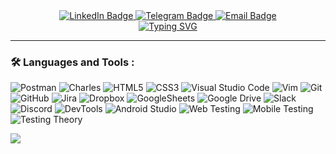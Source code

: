 

<div id="badges" align="center">
  <a href="https://www.linkedin.com/in/yevheniia-petrenko/">
    <img src="https://img.shields.io/badge/LinkedIn-blue?style=for-the-badge&logo=linkedin&logoColor=white" alt="LinkedIn Badge">
  </a>
  <a href="https://t.me/Yevheniia_Pe">
    <img src="https://img.shields.io/badge/Telegram-blue?style=for-the-badge&logo=telegram&logoColor=white" alt="Telegram Badge">
  </a>
   <a href="mailto:yevheniia2222@gmail.com">
    <img src="https://img.shields.io/badge/eMail-blue?style=for-the-badge&logo=gmail&logoColor=white" alt="Email Badge">
  </a>
</div>

<div id="badges" align="center">
<a href="https://git.io/typing-svg"><img src="https://readme-typing-svg.herokuapp.com?font=&pause=1000&color=021471&center=true&width=900&height=198&lines=Hello+and+welcome+to+my+GitHub+page!;I'm+dedicated+to+ensuring+the+quality+and+reliability+of+software+products.;+I'm+always+open+to+feedback+and+suggestions+for+improvement%2C;Thank+you+for+visiting+my+page+and+;for+your+interest+in+quality+assurance.;Let's+work+together+to+create+software+products%2C;that+meet+the+highest+standards+of+quality+and+exceed+expectations.;Best+regards%2C+Yevheniia." alt="Typing SVG" /></a>
<hr>
</div>

### :hammer_and_wrench: Languages and Tools :
<div>

![Postman](https://img.shields.io/badge/Postman-FF6C37?style=for-the-badge&logo=postman&logoColor=white)
![Charles](https://img.shields.io/badge/CHARLES-d3dade?style=for-the-badge&logo=CHARLES&logoColor=white)
![HTML5](https://img.shields.io/badge/html5-%23E34F26.svg?style=for-the-badge&logo=html5&logoColor=white)
![CSS3](https://img.shields.io/badge/css3-%231572B6.svg?style=for-the-badge&logo=css3&logoColor=white)
![Visual Studio Code](https://img.shields.io/badge/Visual%20Studio%20Code-0078d7.svg?style=for-the-badge&logo=visual-studio-code&logoColor=white)
![Vim](https://img.shields.io/badge/VIM-%2311AB00.svg?style=for-the-badge&logo=vim&logoColor=white)
![Git](https://img.shields.io/badge/git-%23F05033.svg?style=for-the-badge&logo=git&logoColor=white)
![GitHub](https://img.shields.io/badge/github-%23121011.svg?style=for-the-badge&logo=github&logoColor=white)
![Jira](https://img.shields.io/badge/jira-%230A0FFF.svg?style=for-the-badge&logo=jira&logoColor=white)
![Dropbox](https://img.shields.io/badge/Dropbox-%233B4D98.svg?style=for-the-badge&logo=Dropbox&logoColor=white)
![GoogleSheets](https://img.shields.io/badge/Google%20Sheets-34A853.svg?style=for-the-badge&logo=Google-Sheets&logoColor=white)
![Google Drive](https://img.shields.io/badge/Google%20Drive-4285F4?style=for-the-badge&logo=googledrive&logoColor=white)
![Slack](https://img.shields.io/badge/Slack-4A154B?style=for-the-badge&logo=slack&logoColor=white)
![Discord](https://img.shields.io/badge/Discord-%235865F2.svg?style=for-the-badge&logo=discord&logoColor=white)
![DevTools](https://img.shields.io/badge/DEVTOOLS-fcc525?style=for-the-badge&logo=DEVTOOLS&logoColor=white)
![Android Studio](https://img.shields.io/badge/Android%20Studio-3ae180.svg?style=for-the-badge&logo=android-studio&logoColor=white)
![Web Testing](https://img.shields.io/badge/Web%20Testing-3867a2?style=for-the-badge&logo=Web&logoColor=white)
![Mobile Testing](https://img.shields.io/badge/Mobile%20Testing-a1ab26?style=for-the-badge&logo=Mobile&logoColor=white)
![Testing Theory](https://img.shields.io/badge/Testing%20Theory-674ea7?style=for-the-badge&logo=Testing-Theory&logoColor=white)



![](https://komarev.com/ghpvc/?username=YevheniiaPe)
